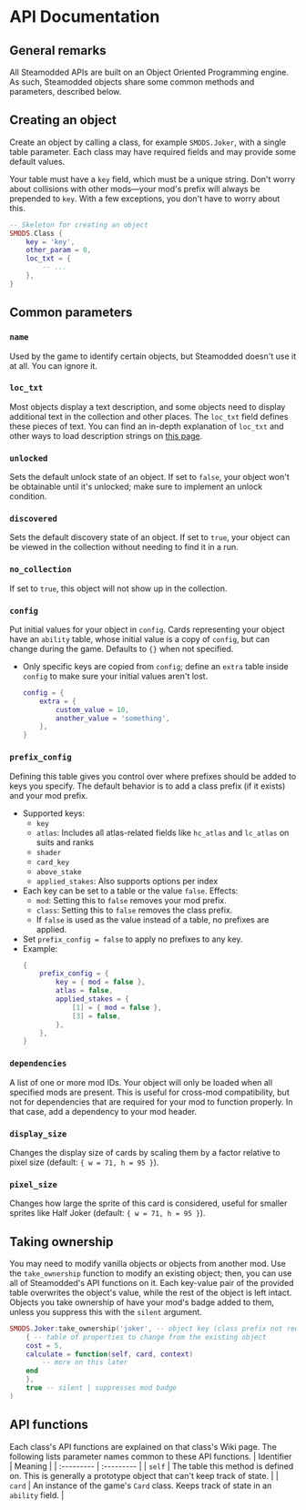 # API Documentation
## General remarks
All Steamodded APIs are built on an Object Oriented Programming engine. As such, Steamodded objects share some common methods and parameters, described below.
## Creating an object
Create an object by calling a class, for example `SMODS.Joker`, with a single table parameter. Each class may have required fields and may provide some default values.

Your table must have a `key` field, which must be a unique string. Don't worry about collisions with other mods&mdash;your mod's prefix will always be prepended to `key`. With a few exceptions, you don't have to worry about this.
```lua
-- Skeleton for creating an object
SMODS.Class {
	key = 'key',
	other_param = 0,
	loc_txt = {
		-- ...
	},
}
``` 

## Common parameters
### `name`
Used by the game to identify certain objects, but Steamodded doesn't use it at all. You can ignore it.

### `loc_txt`
Most objects display a text description, and some objects need to display additional text in the collection and other places. The `loc_txt` field defines these pieces of text. You can find an in-depth explanation of `loc_txt` and other ways to load description strings on [this page](https://github.com/Steamodded/smods/wiki/Localization).

### `unlocked`
Sets the default unlock state of an object. If set to `false`, your object won't be obtainable until it's unlocked; make sure to implement an unlock condition.

### `discovered`
Sets the default discovery state of an object. If set to `true`, your object can be viewed in the collection without needing to find it in a run.

### `no_collection`
If set to `true`, this object will not show up in the collection.

### `config`
Put initial values for your object in `config`. Cards representing your object have an `ability` table, whose initial value is a copy of `config`, but can change during the game. Defaults to `{}` when not specified.
- Only specific keys are copied from `config`; define an `extra` table inside `config` to make sure your initial values aren't lost.
	```lua
	config = {
		extra = {
			custom_value = 10,
			another_value = 'something',
		},
	}
	``` 

### `prefix_config`
Defining this table gives you control over where prefixes should be added to keys you specify. The default behavior is to add a class prefix (if it exists) and your mod prefix.
- Supported keys:
	- `key`
	- `atlas`: Includes all atlas-related fields like `hc_atlas` and `lc_atlas` on suits and ranks
	- `shader`
	- `card_key`
	- `above_stake`
	- `applied_stakes`: Also supports options per index
- Each key can be set to a table or the value `false`. Effects:
	- `mod`: Setting this to `false` removes your mod prefix.
	- `class`: Setting this to `false` removes the class prefix.
	- If `false` is used as the value instead of a table, no prefixes are applied.
- Set `prefix_config = false` to apply no prefixes to any key.
- Example:
	```lua
	{
		prefix_config = {
			key = { mod = false },
			atlas = false, 
			applied_stakes = {
				[1] = { mod = false },
				[3] = false,
			},
		},
	}
	```

### `dependencies`
A list of one or more mod IDs. Your object will only be loaded when all specified mods are present. This is useful for cross-mod compatibility, but not for dependencies that are required for your mod to function properly. In that case, add a dependency to your mod header.

### `display_size`
Changes the display size of cards by scaling them by a factor relative to pixel size (default: `{ w = 71, h = 95 }`). 

### `pixel_size`
Changes how large the sprite of this card is considered, useful for smaller sprites like Half Joker (default: `{ w = 71, h = 95 }`).

## Taking ownership
You may need to modify vanilla objects or objects from another mod. Use the `take_ownership` function to modify an existing object; then, you can use all of Steamodded's API functions on it. Each key-value pair of the provided table overwrites the object's value, while the rest of the object is left intact. Objects you take ownership of have your mod's badge added to them, unless you suppress this with the `silent` argument.
```lua
SMODS.Joker:take_ownership('joker', -- object key (class prefix not required)
    { -- table of properties to change from the existing object
	cost = 5,
	calculate = function(self, card, context)
		-- more on this later
	end
    },
    true -- silent | suppresses mod badge
)
```

## API functions
Each class's API functions are explained on that class's Wiki page. The following lists parameter names common to these API functions.
| Identifier 	| Meaning 		|
| :--------- 	| :--------- 	|
| `self`		| The table this method is defined on. This is generally a prototype object that can't keep track of state. |
| `card`		| An instance of the game's `Card` class. Keeps track of state in an `ability` field. |
